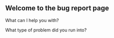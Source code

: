 ## Welcome to the bug report page 

What can I help you with?

What type of problem did you run into?
